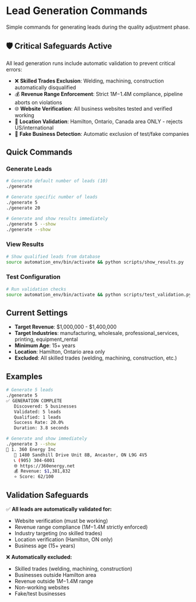 # Lead Generation Commands

Simple commands for generating leads during the quality adjustment phase.

## 🛡️ Critical Safeguards Active

All lead generation runs include automatic validation to prevent critical errors:

- ❌ **Skilled Trades Exclusion**: Welding, machining, construction automatically disqualified
- 💰 **Revenue Range Enforcement**: Strict $1M-$1.4M compliance, pipeline aborts on violations  
- 🌐 **Website Verification**: All business websites tested and verified working
- 📍 **Location Validation**: Hamilton, Ontario, Canada area ONLY - rejects US/international
- 🏢 **Fake Business Detection**: Automatic exclusion of test/fake companies

## Quick Commands

### Generate Leads
```bash
# Generate default number of leads (10)
./generate

# Generate specific number of leads
./generate 5
./generate 20

# Generate and show results immediately
./generate 5 --show
./generate --show
```

### View Results
```bash
# Show qualified leads from database
source automation_env/bin/activate && python scripts/show_results.py
```

### Test Configuration
```bash
# Run validation checks
source automation_env/bin/activate && python scripts/test_validation.py
```

## Current Settings

- **Target Revenue**: $1,000,000 - $1,400,000
- **Target Industries**: manufacturing, wholesale, professional_services, printing, equipment_rental
- **Minimum Age**: 15+ years
- **Location**: Hamilton, Ontario area only
- **Excluded**: All skilled trades (welding, machining, construction, etc.)

## Examples

```bash
# Generate 5 leads
./generate 5
✅ GENERATION COMPLETE
   Discovered: 5 businesses
   Validated: 5 leads
   Qualified: 1 leads
   Success Rate: 20.0%
   Duration: 3.8 seconds

# Generate and show immediately
./generate 3 --show
🏢 1. 360 Energy Inc
   📍 1480 Sandhill Drive Unit 8B, Ancaster, ON L9G 4V5
   📞 (905) 304-6001
   🌐 https://360energy.net
   💰 Revenue: $1,381,832
   ⭐ Score: 62/100
```

## Validation Safeguards

✅ **All leads are automatically validated for:**
- Website verification (must be working)
- Revenue range compliance ($1M-$1.4M strictly enforced)  
- Industry targeting (no skilled trades)
- Location verification (Hamilton, ON only)
- Business age (15+ years)

❌ **Automatically excluded:**
- Skilled trades (welding, machining, construction)
- Businesses outside Hamilton area
- Revenue outside $1M-$1.4M range
- Non-working websites
- Fake/test businesses